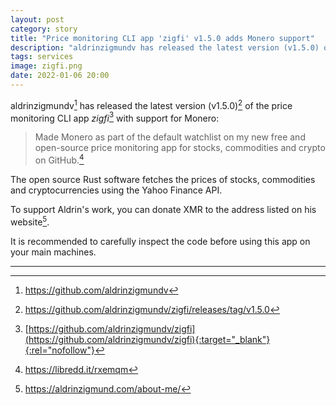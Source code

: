 ```yaml
---
layout: post
category: story
title: "Price monitoring CLI app 'zigfi' v1.5.0 adds Monero support"
description: "aldrinzigmundv has released the latest version (v1.5.0) of the price monitoring CLI app zigfi with support for Monero."
tags: services
image: zigfi.png
date: 2022-01-06 20:00
---
```


aldrinzigmundv[^1] has released the latest version (v1.5.0)[^2] of the price monitoring CLI app *zigfi*[^3] with support for Monero:

> Made Monero as part of the default watchlist on my new free and open-source price monitoring app for stocks, commodities and crypto on GitHub.[^4]

The open source Rust software fetches the prices of stocks, commodities and cryptocurrencies using the Yahoo Finance API.

To support Aldrin's work, you can donate XMR to the address listed on his website[^5].

It is recommended to carefully inspect the code before using this app on your main machines.

---

[^1]: https://github.com/aldrinzigmundv
[^2]: https://github.com/aldrinzigmundv/zigfi/releases/tag/v1.5.0
[^3]: [https://github.com/aldrinzigmundv/zigfi](https://github.com/aldrinzigmundv/zigfi){:target="_blank"}{:rel="nofollow"}
[^4]: https://libredd.it/rxemqm
[^5]: https://aldrinzigmund.com/about-me/
